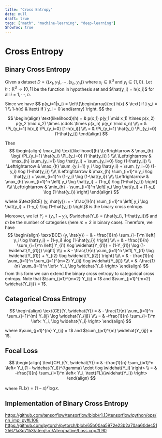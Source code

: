 ```yaml
---
title: "Cross Entropy"
date: null
draft: true
tags: ["math", "machine-learning", "deep-learning"]
ShowToc: true
---
```


# Cross Entropy

## Binary Cross Entropy

Given a dataset $D = \{ (x_1, y_1), \cdots, (x_n, y_n) \}$ where $x_i \in \mathbb{R}^d$ and  $y_i \in \{1,0\}$. Let $h: \mathbb{R}^d \rightarrow [0,1]$ be the function in hypothesis set and $\hat{y_i} = h(x_i)$ for all $i=1,\cdots, n$.

Since we have
$$ p(y_i=1|x_i) = \left\\{\begin{array}{cc} 
h(x)  & \text{ if } y_i = 1 \\\\
1-h(x) & \text{ if } y_i = 0
\end{array} \right.
$$
the 


$$
\begin{align}
\text{likelihood}(h) = & p(x_1) p(y_1 \mid x_1) \times p(x_2) p(y_2 \mid x_2) \times \cdots \times p(x_n) p(y_n \mid x_n) \\\\
= &  \Pi_{y_i=1} h(x_i) \Pi_{y_i=0} [1-h(x_i)] \\\\
= &   \Pi_{y_i=1} \hat{y_i}  \Pi_{y_i=0} (1-\hat{y_i}) 
\end{align}
$$

Then
$$
\begin{align}
\max_{h} \text{likelihood}(h)  \Leftrightarrow & \max_{h} \log{ \Pi_{y_i=1} \hat{y_i}  \Pi_{y_i=0} (1-\hat{y_i}) } \\\\
\Leftrightarrow & \max_{h} \sum_{y_i=1} \log \hat{y_i} + \sum_{y_i=0} \log (1-\hat{y_i}) \\
\Leftrightarrow & \max_{h} \sum_{y_i=1} y_i \log \hat{y_i} + \sum_{y_i=0} (1-y_i)  \log (1-\hat{y_i}) \\\\
\Leftrightarrow & \max_{h} \sum_{i=1}^n y_i \log \hat{y_i} + \sum_{i=1}^n (1-y_i)  \log (1-\hat{y_i}) \\\\
\Leftrightarrow & \max_{h} \sum_{i=1}^n \left[ y_i \log \hat{y_i} + (1-y_i)  \log (1-\hat{y_i}) \right] \\\\
\Leftrightarrow & \min_{h} - \sum_{i=1}^n \left[ y_i \log \hat{y_i} + (1-y_i)  \log (1-\hat{y_i}) \right]
\end{align}
$$

where $\text{BCE} (y, \hat{y}) := - \frac{1}{n} \sum_{i=1}^n \left[ y_i \log \hat{y_i} + (1-y_i)  \log (1-\hat{y_i}) \right]​$ is the binary cross entropy.

Moreover, we let $Y_i = (y_i, 1-y_i)$, $\widehat{Y_i} = (\hat{y_i}, 1-\hat{y_i})$ and $m$ be the number of categories (here $m=2$ in binary case). Therefore, we have 
$$
\begin{align}
\text{BCE} (y, \hat{y}) = &  - \frac{1}{n} \sum_{i=1}^n \left[ y_i \log \hat{y_i} + (1-y_i)  \log (1-\hat{y_i}) \right] \\\\
= & - \frac{1}{n} \sum_{i=1}^n \left[ Y_{i1} \log \widehat{Y_{i1}} + (1-Y_{i1})  \log (1-\widehat{Y_{i1}}) \right] \\\\
=  & - \frac{1}{n} \sum_{i=1}^n \left[ Y_{i1} \log \widehat{Y_{i1}} + Y_{i2} \log \widehat{Y_{i2}} \right] \\\\
= & - \frac{1}{n} \sum_{i=1}^n \sum_{j=1}^{m=2}  Y_{ij} \log \widehat{Y_{ij}} \\\\
= & -\frac{1}{n}  \sum_{i=1}^n \left< Y_i, \log \widehat{Y_i} \right>
\end{align}
$$
from this form we can extend the binary cross entropy to categorical cross entropy. Note that $\sum_{j=1}^{m=2} Y_{ij} = 1​$ and $\sum_{j=1}^{m=2} \widehat{Y_{ij}} = 1​$.

## Categorical Cross Entropy

$$
\begin{align}
\text{CE}(Y, \widehat{Y}) = &  - \frac{1}{n} \sum_{i=1}^n \sum_{j=1}^{m}  Y_{ij} \log \widehat{Y_{ij}} \\\\
= & -\frac{1}{n}  \sum_{i=1}^n \left< Y_i, \log \widehat{Y_i} \right>
\end{align}
$$

where $\sum_{j=1}^{m} Y_{ij} = 1$ and $\sum_{j=1}^{m} \widehat{Y_{ij}} = 1$.


## Focal Loss

$$
\begin{align}
\text{CFL}(Y, \widehat{Y}) = & -\frac{1}{n}  \sum_{i=1}^n \left< Y_i,(1 - \widehat{Y_i})^{\gamma} \cdot \log \widehat{Y_i} \right> \\
= & -\frac{1}{n}  \sum_{i=1}^n \left< Y_i, \text{FL}(\widehat{Y_i}) \right>
\end{align}
$$

where $\text{FL}(x) = (1-x)^\gamma \log x$.

## Implementation of Binary Cross Entropy

https://github.com/tensorflow/tensorflow/blob/r1.13/tensorflow/python/ops/nn_impl.py#L108
https://github.com/pytorch/pytorch/blob/65b00aa5972e23b2a70aa60dec5125671a3d7153/aten/src/ATen/native/Loss.cpp#L90
